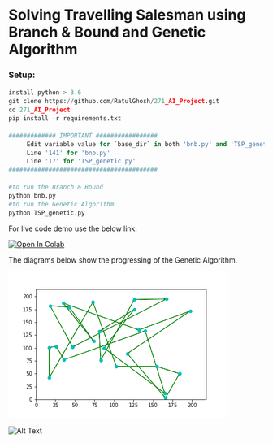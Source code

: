 # Solving Travelling Salesman using Branch & Bound and Genetic Algorithm

### Setup:
```python
install python > 3.6
git clone https://github.com/RatulGhosh/271_AI_Project.git
cd 271_AI_Project
pip install -r requirements.txt

############# IMPORTANT #################
     Edit variable value for `base_dir` in both 'bnb.py' and 'TSP_genetic.py' to set path for the base_directory that contains the input files.
     Line '141' for 'bnb.py'
     Line '17' for 'TSP_genetic.py'
#########################################
  
#to run the Branch & Bound
python bnb.py
#to run the Genetic Algorithm
python TSP_genetic.py
```
For live code demo use the below link:

[![Open In Colab](https://colab.research.google.com/assets/colab-badge.svg)](https://colab.research.google.com/drive/1NAC8tND-g8TLu4HlsUyTfOASq3WMZjhM?usp=sharing) 

The diagrams below show the progressing of the Genetic Algorithm. 

![Alt Text](https://raw.githubusercontent.com/RatulGhosh/ratulghosh.github.io/master/images/ezgif-6-4667bf959372.gif)

![Alt Text](https://raw.githubusercontent.com/RatulGhosh/271_AI_Project/main/progress.png)

